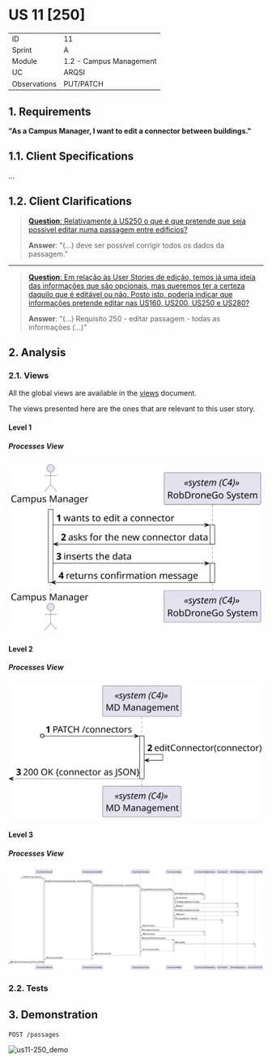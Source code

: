 # US 11 [250]

|              |                         |
| ------------ | ----------------------- |
| ID           | 11                      |
| Sprint       | A                       |
| Module       | 1.2 - Campus Management |
| UC           | ARQSI                   |
| Observations | PUT/PATCH               |

## 1. Requirements

**"As a Campus Manager, I want to edit a connector between buildings."**

## 1.1. Client Specifications

...

## 1.2. Client Clarifications

> [**Question**: Relativamente à US250 o que é que pretende que seja possivel editar numa passagem entre edificios?](https://moodle.isep.ipp.pt/mod/forum/discuss.php?d=25164)
>
> **Answer**: "(...) deve ser possível corrigir todos os dados da passagem."

---

> [**Question**: Em relação às User Stories de edição, temos já uma ideia das informações que são opcionais, mas queremos ter a certeza daquilo que é editável ou não. Posto isto, poderia indicar que informações pretende editar nas US160, US200, US250 e US280?](https://moodle.isep.ipp.pt/mod/forum/discuss.php?d=25168)
>
> **Answer**: "(...) Requisito 250 - editar passagem - todas as informações (...)"

## 2. Analysis

### 2.1. Views

All the global views are available in the [views](../../views/readme.md) document.

The views presented here are the ones that are relevant to this user story.

#### Level 1

##### Processes View

![Level 1 Processes View](views/level-1/assets/us11-level1_processes.svg)

#### Level 2

##### Processes View

![Level 2 Processes View](views/level-2/assets/us11-level2_processes.svg)

#### Level 3

##### Processes View

![Level 3 Processes View](views/level-3/assets/us11-level3_processes.svg)

### 2.2. Tests

## 3. Demonstration

`POST /passages`

![us11-250_demo]()
